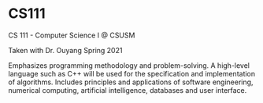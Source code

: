 # CS111
CS 111 - Computer Science I @ CSUSM

Taken with Dr. Ouyang Spring 2021

Emphasizes programming methodology and problem-solving. 
A high-level language such as C++ will be used for the specification and implementation of algorithms.
Includes principles and applications of software engineering, numerical computing, 
artificial intelligence, databases and user interface. 
